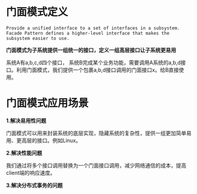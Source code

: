# 门面模式定义

`Provide a unified interface to a set of interfaces in a subsystem. Facade Pattern defines a higher-level interface that makes the subsystem easier to use.`

**门面模式为子系统提供一组统一的接口，定义一组高层接口让子系统更易用**

系统A有a,b,c,d四个接口， 系统B完成某个业务功能，需要调用A系统的a,b,d接口。利用门面模式，我们提供一个包裹a,b,d接口调用的门面接口x。给B直接使用。

# 门面模式应用场景

**1.解决易用性问题**

门面模式可以用来封装系统的底层实现，隐藏系统的复杂性，提供一组更加简单易用、更高层的接口。例如Linux。

**2.解决性能问题**

我们通过将多个接口调用替换为一个门面接口调用，减少网络通信的成本，提高client端的响应速度。

**3.解决分布式事务的问题**


